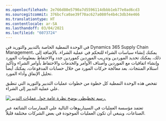 ```yaml
---
ms.openlocfilehash: 2e766d80e5790a7d5596114dbbb1eb77e0ad6cd3
ms.sourcegitcommit: 376bcfca0ae39f70ac627a080fe4b4c3db34e466
ms.translationtype: HT
ms.contentlocale: ar-SA
ms.lasthandoff: 03/04/2021
ms.locfileid: "6073724"
---
```

 
في الوحدة النمطية الخاصة بالتدبير والتوريد في Dynamics 365 Supply Chain Management، يمكنك إنشاء سياسات الشراء للتحكم في عملية الشراء. بالإضافة إلى ذلك، يمكنك تحديد الموردين وتدريب الموردين كموردين جدد والاحتفاظ بمعلومات المورد وإنشاء اتفاقيات مع الموردين وأصناف الأوامر والخدمات والاحتفاظ بأوامر الشراء وتأكيد استلام المنتجات. بعد معالجة حركات المورد من خلال حسابات المدفوعات، يمكنك أيضاً تحليل الإنفاق وأداء المورد.

تفحص هذه الوحدة النمطية كل خطوة من خطوات عمليات التدبير‬ والتوريد التي تنطبق علي عملية التدبير إلى الشراء.

[![رسم تخطيطي يوضح نظرة عامة حول عمليات التدبير.](../media/procurement-overview.png)](../media/procurement-overview.png#lightbox)

تعتمد مؤسسة العمليات في السيناريوهات التالية علي الممارسات الشائعة عبر الصناعات، وينبغي أن تكون العمليات الموجودة في بعض الشركات مختلفة قليلاً.
